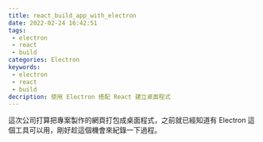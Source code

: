```yaml
---
title: react_build_app_with_electron
date: 2022-02-24 16:42:51
tags:
 - electron
 - react
 - build
categories: Electron
keywords:
 - electron
 - react
 - build
decription: 使用 Electron 搭配 React 建立桌面程式
---
```

這次公司打算把專案製作的網頁打包成桌面程式，之前就已經知道有 Electron 這個工具可以用，剛好趁這個機會來紀錄一下過程。
<!--more-->
